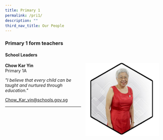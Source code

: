 ```yaml
---
title: Primary 1
permalink: /pri1/
description: ""
third_nav_title: Our People
---
```

### Primary 1 form teachers
#### School Leaders

<img src="/images/Our Staff/03 EAS and Others/ae1.png" style="width:240px;height:240px;margin-left:15px;" align = "right"> **Chow Kar Yin**  
Primary 1A
  
_"I believe that every child can be taught and nurtured through education."_

[Chow_Kar_yin@schools.gov.sg](mailto:Chow_Kar_yin@schools.gov.sg)
* * *
